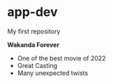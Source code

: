 # app-dev
My first repository

**Wakanda Forever**
- One of the best movie of 2022
- Great Casting
- Many unexpected twists
